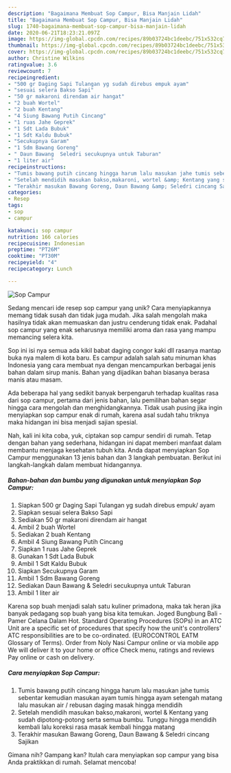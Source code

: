 ```yaml
---
description: "Bagaimana Membuat Sop Campur, Bisa Manjain Lidah"
title: "Bagaimana Membuat Sop Campur, Bisa Manjain Lidah"
slug: 1740-bagaimana-membuat-sop-campur-bisa-manjain-lidah
date: 2020-06-21T18:23:21.097Z
image: https://img-global.cpcdn.com/recipes/89b03724bc1deebc/751x532cq70/sop-campur-foto-resep-utama.jpg
thumbnail: https://img-global.cpcdn.com/recipes/89b03724bc1deebc/751x532cq70/sop-campur-foto-resep-utama.jpg
cover: https://img-global.cpcdn.com/recipes/89b03724bc1deebc/751x532cq70/sop-campur-foto-resep-utama.jpg
author: Christine Wilkins
ratingvalue: 3.6
reviewcount: 7
recipeingredient:
- "500 gr Daging Sapi Tulangan yg sudah direbus empuk ayam"
- "sesuai selera Bakso Sapi"
- "50 gr makaroni direndam air hangat"
- "2 buah Wortel"
- "2 buah Kentang"
- "4 Siung Bawang Putih Cincang"
- "1 ruas Jahe Geprek"
- "1 Sdt Lada Bubuk"
- "1 Sdt Kaldu Bubuk"
- "Secukupnya Garam"
- "1 Sdm Bawang Goreng"
- " Daun Bawang  Seledri secukupnya untuk Taburan"
- "1 liter air"
recipeinstructions:
- "Tumis bawang putih cincang hingga harum lalu masukan jahe tumis sebentar kemudian masukan ayam tumis hingga ayam setengah matang lalu masukan air / rebusan daging masak hingga mendidih"
- "Setelah mendidih masukan bakso,makaroni, wortel &amp; Kentang yang sudah dipotong-potong serta semua bumbu. Tunggu hingga mendidih kembali lalu koreksi rasa masak kembali hingga matang"
- "Terakhir masukan Bawang Goreng, Daun Bawang &amp; Seledri cincang Sajikan"
categories:
- Resep
tags:
- sop
- campur

katakunci: sop campur 
nutrition: 166 calories
recipecuisine: Indonesian
preptime: "PT26M"
cooktime: "PT30M"
recipeyield: "4"
recipecategory: Lunch

---
```



![Sop Campur](https://img-global.cpcdn.com/recipes/89b03724bc1deebc/751x532cq70/sop-campur-foto-resep-utama.jpg)

Sedang mencari ide resep sop campur yang unik? Cara menyiapkannya memang tidak susah dan tidak juga mudah. Jika salah mengolah maka hasilnya tidak akan memuaskan dan justru cenderung tidak enak. Padahal sop campur yang enak seharusnya memiliki aroma dan rasa yang mampu memancing selera kita.

Sop ini isi nya semua ada kikil babat daging congor kaki dll rasanya mantap buka nya malem di kota baru. Es campur adalah salah satu minuman khas Indonesia yang cara membuat nya dengan mencampurkan berbagai jenis bahan dalam sirup manis. Bahan yang dijadikan bahan biasanya berasa manis atau masam.

Ada beberapa hal yang sedikit banyak berpengaruh terhadap kualitas rasa dari sop campur, pertama dari jenis bahan, lalu pemilihan bahan segar hingga cara mengolah dan menghidangkannya. Tidak usah pusing jika ingin menyiapkan sop campur enak di rumah, karena asal sudah tahu triknya maka hidangan ini bisa menjadi sajian spesial.


Nah, kali ini kita coba, yuk, ciptakan sop campur sendiri di rumah. Tetap dengan bahan yang sederhana, hidangan ini dapat memberi manfaat dalam membantu menjaga kesehatan tubuh kita. Anda dapat menyiapkan Sop Campur menggunakan 13 jenis bahan dan 3 langkah pembuatan. Berikut ini langkah-langkah dalam membuat hidangannya.

<!--inarticleads1-->

##### Bahan-bahan dan bumbu yang digunakan untuk menyiapkan Sop Campur:

1. Siapkan 500 gr Daging Sapi Tulangan yg sudah direbus empuk/ ayam
1. Siapkan sesuai selera Bakso Sapi
1. Sediakan 50 gr makaroni direndam air hangat
1. Ambil 2 buah Wortel
1. Sediakan 2 buah Kentang
1. Ambil 4 Siung Bawang Putih Cincang
1. Siapkan 1 ruas Jahe Geprek
1. Gunakan 1 Sdt Lada Bubuk
1. Ambil 1 Sdt Kaldu Bubuk
1. Siapkan Secukupnya Garam
1. Ambil 1 Sdm Bawang Goreng
1. Sediakan  Daun Bawang &amp; Seledri secukupnya untuk Taburan
1. Ambil 1 liter air


Karena sop buah menjadi salah satu kuliner primadona, maka tak heran jika banyak pedagang sop buah yang bisa kita temukan. Joged Bungbung Bali - Pamer Celana Dalam Hot. Standard Operating Procedures (SOPs) in an ATC Unit are a specific set of procedures that specify how the unit&#39;s controllers&#39; ATC responsibilities are to be co-ordinated. (EUROCONTROL EATM Glossary of Terms). Order from Noly Nasi Campur online or via mobile app We will deliver it to your home or office Check menu, ratings and reviews Pay online or cash on delivery. 

<!--inarticleads2-->

##### Cara menyiapkan Sop Campur:

1. Tumis bawang putih cincang hingga harum lalu masukan jahe tumis sebentar kemudian masukan ayam tumis hingga ayam setengah matang lalu masukan air / rebusan daging masak hingga mendidih
1. Setelah mendidih masukan bakso,makaroni, wortel &amp; Kentang yang sudah dipotong-potong serta semua bumbu. Tunggu hingga mendidih kembali lalu koreksi rasa masak kembali hingga matang
1. Terakhir masukan Bawang Goreng, Daun Bawang &amp; Seledri cincang Sajikan




Gimana nih? Gampang kan? Itulah cara menyiapkan sop campur yang bisa Anda praktikkan di rumah. Selamat mencoba!

